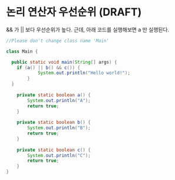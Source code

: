 # 논리 연산자 우선순위 (DRAFT)

&& 가 || 보다 우선순위가 높다.
근데, 아래 코드를 실행해보면 a 만 실행된다.

```java
//Please don't change class name 'Main'

class Main {

  public static void main(String[] args) {
    if (a() || b() && c()) {
			System.out.println("Hello world!");
		}
  }
	
	private static boolean a() {
		System.out.println("A");
		return true;
	}
	
	private static boolean b() {
		System.out.println("B");
		return true;
	}
	
	private static boolean c() {
		System.out.println("C");
		return true;
	}
}

```